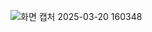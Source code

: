 ![화면 캡처 2025-03-20 160348](https://github.com/user-attachments/assets/e8bbb1cb-759b-4dff-9503-80ccd0fbae33)

